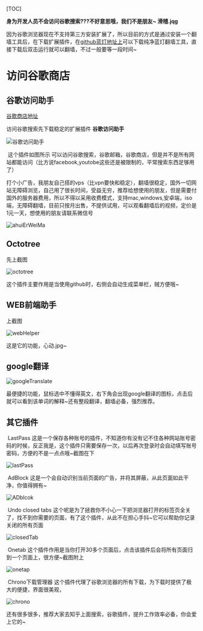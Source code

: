 [TOC]

**身为开发人员不会访问谷歌搜索???不好意思哦，我们不是朋友~ 滑稽.jqg**

​	因为谷歌浏览器现在不支持第三方安装扩展了，所以目前的方式是通过安装一个翻墙工具后，在下载扩展插件，在[github蓝灯地址上](https://github.com/getlantern/download)可以下载纯净蓝灯翻墙工具，直接下载后双击运行就可以翻墙，不过一般要等一段时间~



# 访问谷歌商店

## 谷歌访问助手	

[谷歌商店地址](https://chrome.google.com/webstore/category/extensions?utm_source=chrome-ntp-icon)

访问谷歌搜索先下载稳定的扩展插件 **谷歌访问助手**

![谷歌访问助手](./images/googleVisitorHelper.png)

​	这个插件如图所示 可以访问谷歌搜索，谷歌邮箱，谷歌商店，但是并不是所有网站都能访问（比方说facebook,youtobe这些还是被限制的，平常搜索东西足够用了）

​	打个小广告，我朋友自己搭的vps（比vpn要快和稳定），翻墙很稳定，国外一切网站无障碍浏览，自己用了很长时间，受益无穷，推荐给想使用的朋友，但是需要付国外的服务器费用，所以不得以采用收费模式，支持mac,windows,安卓端，iso端，无障碍翻墙，目前只按月出售，不提供试用，可以观看翻墙后的视频，定价是1元一天，想使用的朋友请联系微信号

![ahuiErWeiMa](./images\ahuiErWeiMa.png)

## Octotree

先上截图

![octotree](./images\octotree.png)



这个插件主要作用是当使用github时，右侧会自动生成菜单栏，贼方便哦~

## WEB前端助手

上截图

![webHelper](./images\webHelper.png)

这是它的功能，心动.jpg~

## google翻译

![googleTranslate](./images\googleTranslate.gif)

最便捷的功能，鼠标选中不懂得英文，右下角会出现google翻译的图标，点击后就可以看到该单词的解释~还有整段翻译，翻墙必备，强烈推荐。

## 其它插件

​	LastPass 这是一个保存各种账号的插件，不知道你有没有记不住各种网站账号密码的时候，反正我是，这个插件只需要保存一次，以后再次登录时会自动填写账号密码，方便的不是一点点哦~截图在下

![lastPass](./images\lastPass.png)

​	AdBlock 这是一个会自动识别当前页面的广告，并将其屏蔽，从此页面如此干净，你值得拥有~

![ADblcok](./images\ADblcok.png)

​	Undo closed tabs 这个呢是为了拯救你不小心一下把浏览器打开的标签页全关了，找不到你需要的页面，有了这个插件，从此不在担心手抖~它可以帮助你记录关闭的所有页面

![closedTab](./images\closedTab.png)

​	Onetab  这个插件作用是当你打开30多个页面后，点击该插件后会将所有页面归到一个页面上，很方便~截图附上

![onetap](./images\onetap.gif)

​	Chrono下载管理器 这个插件代理了谷歌浏览器的所有下载，为下载时提供了极大的便捷，界面很美观，

![chrono](./images\chrono.png)

还有很多很多，推荐大家去知乎上面搜索，谷歌插件，提升工作效率必备，你会爱上它的~